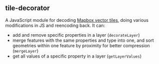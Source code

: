 ## tile-decorator

A JavaScript module for decoding [Mapbox vector tiles](https://github.com/mapbox/vector-tile-spec),
doing various modifications in JS and reencoding back. It can:

- add and remove specific properties in a layer (`decorateLayer`)
- merge features with the same properties and type into one, and sort geometries within one feature by proximity for better compression (`mergeLayer`)
- get all values of a specific property in a layer (`getLayerValues`)

